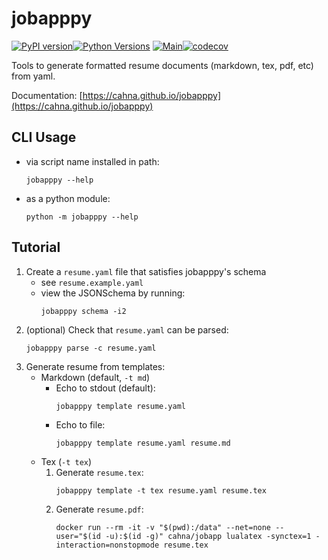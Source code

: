 # jobapppy

[![PyPI version](https://badge.fury.io/py/jobapppy.svg)](https://badge.fury.io/py/jobapppy)[![Python Versions](https://img.shields.io/pypi/pyversions/jobapppy?style=plastic)](https://pypi.org/project/jobapppy)
[![Main](https://github.com/cahna/jobapppy/actions/workflows/main.yaml/badge.svg)](https://github.com/cahna/jobapppy/actions/workflows/main.yaml)[![codecov](https://codecov.io/gh/cahna/jobapppy/graph/badge.svg?token=3XULKTDJ2I)](https://codecov.io/gh/cahna/jobapppy)

Tools to generate formatted resume documents (markdown, tex, pdf, etc) from yaml.

Documentation: [https://cahna.github.io/jobapppy](https://cahna.github.io/jobapppy)

## CLI Usage

- via script name installed in path:
   ```console
   jobapppy --help
   ```
- as a python module:
   ```console
   python -m jobapppy --help
   ```

## Tutorial

1. Create a `resume.yaml` file that satisfies jobapppy's schema 
   - see `resume.example.yaml`
   - view the JSONSchema by running:
      ```console
      jobapppy schema -i2
      ```
2. (optional) Check that `resume.yaml` can be parsed:
   ```console
   jobapppy parse -c resume.yaml
   ```
3. Generate resume from templates:
   - Markdown (default, `-t md`)
      - Echo to stdout (default):
         ```console
         jobapppy template resume.yaml
         ```
      - Echo to file:
         ```console
         jobapppy template resume.yaml resume.md
         ```
   - Tex (`-t tex`)
      1. Generate `resume.tex`:
         ```console
         jobapppy template -t tex resume.yaml resume.tex
         ```
      2. Generate `resume.pdf`:
         ```console
         docker run --rm -it -v "$(pwd):/data" --net=none --user="$(id -u):$(id -g)" cahna/jobapp lualatex -synctex=1 -interaction=nonstopmode resume.tex
         ```
